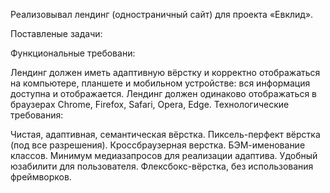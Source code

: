 Реализовывал лендинг (одностраничный сайт) для проекта «Евклид».

Поставленые задачи:

Функциональные требовани:

Лендинг должен иметь адаптивную вёрстку и корректно отображаться на компьютере, планшете и мобильном устройстве: вся информация доступна и отображается.
Лендинг должен одинаково отображаться в браузерах Chrome, Firefox, Safari, Opera, Edge.
Технологические требования:

Чистая, адаптивная, семантическая вёрстка.
Пиксель-перфект вёрстка (под все разрешения).
Кроссбраузерная верстка.
БЭМ-именование классов.
Минимум медиазапросов для реализации адаптива.
Удобный юзабилити для пользователя.
Флексбокс-вёрстка, без использования фреймворков.
